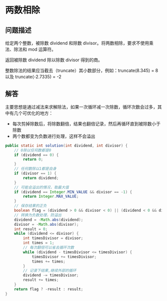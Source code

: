 # 两数相除

## 问题描述

给定两个整数，被除数 dividend 和除数 divisor。将两数相除，要求不使用乘法、除法和 mod 运算符。

返回被除数 dividend 除以除数 divisor 得到的商。

整数除法的结果应当截去（truncate）其小数部分，例如：truncate(8.345) = 8 以及 truncate(-2.7335) = -2

## 解答

主要思想是通过减法来求解除法，如果一次循环减一次除数，循环次数会过多，其中有几个可优化的地方：

* 每次剪掉除数后，将除数翻倍，结果也翻倍记录，然后再循环直到被除数小于除数
* 两个数都变为负数进行处理，这样不会溢出

``` java
public static int solution(int dividend, int divisor) {
    // 0除以任何数都是0
    if (dividend == 0) {
        return 0;
    }
    // 任何数除以1都是自身
    if (divisor == 1) {
        return dividend;
    }
    // 可能会溢出的情况，取最大值
    if (dividend == Integer.MIN_VALUE && divisor == -1) {
        return Integer.MAX_VALUE;
    }
    // 保存结果的正负
    boolean flag = (dividend > 0 && divisor < 0) || (dividend < 0 && divisor > 0);
    // 转换为负数处理，防溢出
    dividend = -Math.abs(dividend);
    divisor = -Math.abs(divisor);
    int result = 0;
    while (dividend <= divisor) {
        int timesDivisor = divisor;
        int times = 1;
        // 每次翻倍可以省去循环次数
        while (dividend - timesDivisor <= timesDivisor) {
            timesDivisor += timesDivisor;
            times += times;
        }
        // 记录下结果,继续外部的循环
        dividend -= timesDivisor;
        result += times;
    }
    return flag ? -result : result;
}
```
